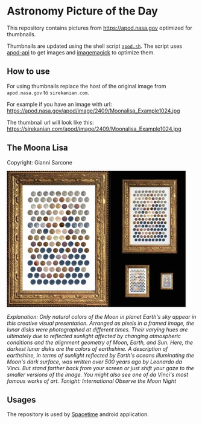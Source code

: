 # Astronomy Picture of the Day

This repository contains pictures from https://apod.nasa.gov optimized for thumbnails.

Thumbnails are updated using the shell script [`apod.sh`](apod.sh). The script
uses [apod-api](https://github.com/nasa/apod-api) to get images and [imagemagick](https://imagemagick.org) to
optimize them.

## How to use

For using thumbnails replace the host of the original image from `apod.nasa.gov` to `sirekanian.com`.

For example if you have an image with url:<br>
https://apod.nasa.gov/apod/image/2409/Moonalisa_Example1024.jpg

The thumbnail url will look like this:<br>
https://sirekanian.com/apod/image/2409/Moonalisa_Example1024.jpg

## The Moona Lisa

Copyright: Gianni Sarcone

[![the picture of the day][1]][2]

_Explanation: Only natural colors of the Moon in planet Earth's sky appear in this creative visual presentation. Arranged as pixels in a framed image, the lunar disks were photographed at different times. Their varying hues are ultimately due to reflected sunlight affected by changing atmospheric conditions and the alignment geometry of Moon, Earth, and Sun. Here, the darkest lunar disks are the colors of earthshine. A description of earthshine, in terms of sunlight reflected by Earth's oceans illuminating the Moon's dark surface, was written over 500 years ago by Leonardo da Vinci.  But stand farther back from your screen or just shift your gaze to the smaller versions of the image. You might also see one of da Vinci's most famous works of art.  Tonight: International Observe the Moon Night_

## Usages

The repository is used by [Spacetime][3] android application.

[1]: image/2409/Moonalisa_Example1024.jpg

[2]: https://apod.nasa.gov/apod/image/2409/Moonalisa_Example1024.jpg

[3]: https://github.com/sirekanian/spacetime
